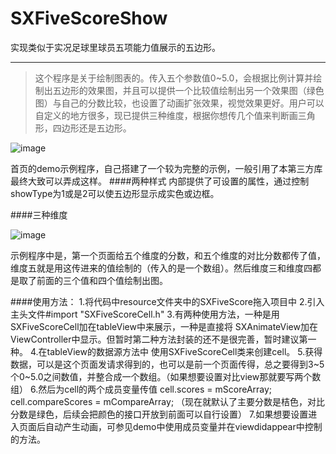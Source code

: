 # SXFiveScoreShow
实现类似于实况足球里球员五项能力值展示的五边形。

---

>这个程序是关于绘制图表的。传入五个参数值0~5.0，会根据比例计算并绘制出五边形的效果图，并且可以提供一个比较值绘制出另一个效果图（绿色图）与自己的分数比较，也设置了动画扩张效果，视觉效果更好。用户可以自定义的地方很多，现已提供三种维度，根据你想传几个值来判断画三角形，四边形还是五边形。

![image](https://github.com/dsxNiubility/SXFiveScoreShow/raw/master/screenshots/five1.png)

首页的demo示例程序，自己搭建了一个较为完整的示例，一般引用了本第三方库最终大致可以弄成这样。
####两种样式
内部提供了可设置的属性，通过控制showType为1或是2可以使五边形显示成实色或边框。

####三种维度

![image](https://github.com/dsxNiubility/SXFiveScoreShow/raw/master/screenshots/five2.png)

示例程序中是，第一个页面给五个维度的分数，和五个维度的对比分数都传了值，维度五就是用这传进来的值绘制的（传入的是一个数组）。然后维度三和维度四都是取了前面的三个值和四个值绘制出图。

####使用方法：
	1.将代码中resource文件夹中的SXFiveScore拖入项目中
	2.引入主头文件#import "SXFiveScoreCell.h"
	3.有两种使用方法，一种是用SXFiveScoreCell加在tableView中来展示，一种是直接将	SXAnimateView加在ViewController中显示。但暂时第二种方法封装的还不是很完善，暂时建议第一种。
	4.在tableView的数据源方法中 使用SXFiveScoreCell类来创建cell。
	5.获得数据，可以是这个页面发请求得到的，也可以是前一个页面传得，总之要得到3~5个0~5.0之间数值，并整合成一个数组。（如果想要设置对比view那就要写两个数组）
	6.然后为cell的两个成员变量传值 
        cell.scores = mScoreArray;
        cell.compareScores = mCompareArray;
        （现在就默认了主要分数是桔色，对比分数是绿色，后续会把颜色的接口开放到前面可以自行设置）
	7.如果想要设置进入页面后自动产生动画，可参见demo中使用成员变量并在viewdidappear中控制的方法。